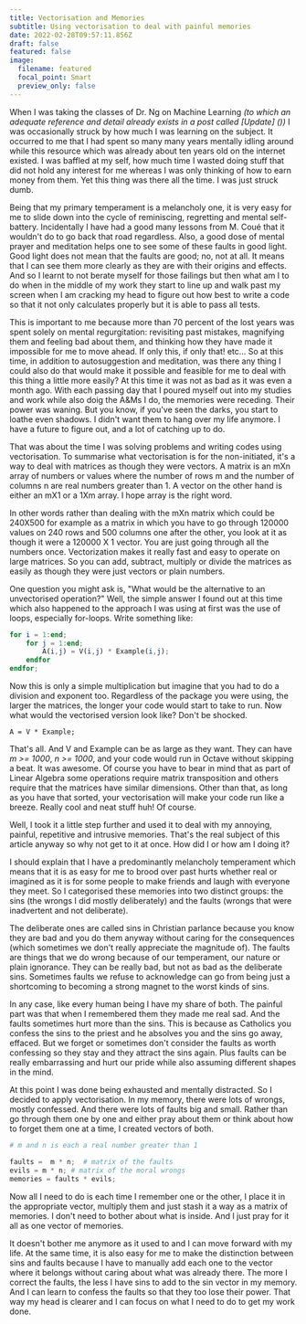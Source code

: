 ```yaml
---
title: Vectorisation and Memories
subtitle: Using vectorisation to deal with painful memories
date: 2022-02-28T09:57:11.856Z
draft: false
featured: false
image:
  filename: featured
  focal_point: Smart
  preview_only: false
---
```

When I was taking the classes of Dr. Ng on Machine Learning *(to which an adequate reference and detail already exists in a post called [Update] (<update>))* I was occasionally struck by how much I was learning on the subject. It occurred to me that I had spent so many many years mentally idling around while this resource which was already about ten years old on the internet existed. I was baffled at my self, how much time I wasted doing stuff that did not hold any interest for me whereas I was only thinking of how to earn money from them. Yet this thing was there all the time. I was just struck dumb.

Being that my primary temperament is a melancholy one, it is very easy for me to slide down into the cycle of reminiscing, regretting and mental self-battery. Incidentally I have had a good many lessons from M. Coué that it wouldn't do to go back that road regardless. Also, a good dose of mental prayer and meditation helps one to see some of these faults in good light. Good light does not mean that the faults are good; no, not at all. It means that I can see them more clearly as they are with their origins and effects. And so I learnt to not berate myself for those failings but then what am I to do when in the middle of my work they start to line up and walk past my screen when I am cracking my head to figure out how best to write a code so that it not only calculates properly but it is able to pass all tests.

This is important to me because more than 70 percent of the lost years was spent solely on mental regurgitation: revisiting past mistakes, magnifying them and feeling bad about them, and thinking how they have made it impossible for me to move ahead. If only this, if only that! etc... So at this time, in addition to autosuggestion and meditation, was there any thing I could also do that would make it possible and feasible for me to deal with this thing a little more easily? At this time it was not as bad as it was even a month ago. With each passing day that I poured myself out into my studies and work while also doig the A&Ms I do, the memories were receding. Their power was waning. But you know, if you've seen the darks, you start to loathe even shadows. I didn't want them to hang over my life anymore. I have a future to figure out, and a lot of catching up to do.

That was about the time I was solving problems and writing codes using vectorisation. To summarise what vectorisation is for the non-initiated, it's a way to deal with matrices as though they were vectors. A matrix is an mXn array of numbers or values where the number of rows m and the number of columns n are real numbers greater than 1. A vector on the other hand is either an mX1 or a 1Xm array. I hope array is the right word.

In other words rather than dealing with the mXn matrix which could be 240X500 for example as a matrix in which you have to go through 120000 values on 240 rows and 500 columns one after the other, you look at it as though it were a 120000 X 1 vector. You are just going through all the numbers once. Vectorization makes it really fast and easy to operate on large matrices. So you can add, subtract, multiply or divide the matrices as easily as though they were just vectors or plain numbers.

One question you might ask is, "What would be the alternative to an unvectorised operation?" Well, the simple answer I found out at this time which also happened to the approach I was using at first was the use of loops, especially for-loops. Write something like:

```octave
for i = 1:end;
    for j = 1:end;
        A(i,j) = V(i,j) * Example(i,j);
    endfor
endfor;
```

Now this is only a simple multiplication but imagine that you had to do a division and exponent too. Regardless of the package you were using, the larger the matrices, the longer your code would start to take to run. Now what would the vectorised version look like? Don't be shocked.

```
A = V * Example;
```

That's all. And V and Example can be as large as they want. They can have *m >= 1000*, *n >= 1000*, and your code would run in Octave without skipping a beat. It was awesome. Of course you have to bear in mind that as part of Linear Algebra some operations require matrix transposition and others require that the matrices have similar dimensions. Other than that, as long as you have that sorted, your vectorisation will make your code run like a breeze. Really cool and neat stuff huh! Of course.

Well, I took it a little step further and used it to deal with my annoying, painful, repetitive and intrusive memories. That's the real subject of this article anyway so why not get to it at once. How did I or how am I doing it?

I should explain that I have a predominantly melancholy temperament which means that it is as easy for me to brood over past hurts whether real or imagined as it is for some people to make friends and laugh with everyone they meet. So I categorised these memories into two distinct groups: the sins (the wrongs I did mostly deliberately) and the faults (wrongs that were inadvertent and not deliberate).

The deliberate ones are called sins in Christian parlance because you know they are bad and you do them anyway without caring for the consequences (which sometimes we don't really appreciate the magnitude of). The faults are things that we do wrong because of our temperament, our nature or plain ignorance. They can be really bad, but not as bad as the deliberate sins. Sometimes faults we refuse to acknowledge can go from being just a shortcoming to  becoming a strong magnet to the worst kinds of sins.

In any case, like every human being I have my share of both. The painful part was that when I remembered them they made me real sad. And the faults sometimes hurt more than the sins. This is because as Catholics you confess the sins to the priest and he absolves you and the sins go away, effaced. But we forget or sometimes don't consider the faults as worth confessing so they stay and they attract the sins again. Plus faults can be really embarrassing and hurt our pride while also assuming different shapes in the mind.

At this point I was done being exhausted and mentally distracted. So I decided to apply vectorisation. In my memory, there were lots of wrongs, mostly confessed. And there were lots of faults big and small. Rather than go through them one by one and either pray about them or think about how to forget them one at a time, I created vectors of both.

```octave
# m and n is each a real number greater than 1

faults =  m * n;  # matrix of the faults
evils = m * n; # matrix of the moral wrongs 
memories = faults * evils;

```

Now all I need to do is each time I remember one or the other, I place it in the appropriate vector, multiply them and just stash it a way as a matrix of memories. I don't need to bother about what is inside. And I just pray for it all as one vector of memories.

It doesn't bother me anymore as it used to and I can move forward with my life. At the same time, it is also easy for me to make the distinction between sins and faults because I have to manually add each one to the vector where it belongs without caring about what was already there. The more I correct the faults, the less I have sins to add to the sin vector in my memory. And I can learn to confess the faults so that they too lose their power. That way my head is clearer and I can focus on what I need to do to get my work done.
